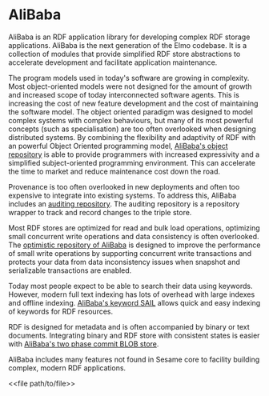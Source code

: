 AliBaba
=======

 AliBaba is an RDF application library for developing complex RDF storage applications. AliBaba is the next generation of the Elmo codebase. It is a collection of modules that provide simplified RDF store abstractions to accelerate development and facilitate application maintenance.

 The program models used in today's software are growing in complexity. Most object-oriented models were not designed for the amount of growth and increased scope of today interconnected software agents. This is increasing the cost of new feature development and the cost of maintaining the software model. The object oriented paradigm was designed to model complex systems with complex behaviours, but many of its most powerful concepts (such as specialisation) are too often overlooked when designing distributed systems. By combining the flexibility and adaptivity of RDF with an powerful Object Oriented programming model, [AliBaba's object repository](./alibaba-repository-object/) is able to provide programmers with increased expressivity and a simplified subject-oriented programming environment. This can accelerate the time to market and reduce maintenance cost down the road.

 Provenance is too often overlooked in new deployments and often too expensive to integrate into existing systems. To address this, AliBaba includes an [auditing repository](./alibaba-repository-auditing/). The auditing repository is a repository wrapper to track and record changes to the triple store.

 Most RDF stores are optimized for read and bulk load operations, optimizing small concurrent write operations and data consistency is often overlooked. The [optimistic repository of AliBaba](./alibaba-repository-optimistic/) is designed to improve the performance of small write operations by supporting concurrent write transactions and protects your data from data inconsistency issues when snapshot and serializable transactions are enabled.

 Today most people expect to be able to search their data using keywords. However, modern full text indexing has lots of overhead with large indexes and offline indexing. [AliBaba's keyword SAIL](./alibaba-sail-keyword/) allows quick and easy indexing of keywords for RDF resources.

 RDF is designed for metadata and is often accompanied by binary or text documents. Integrating binary and RDF store with consistent states is easier with [AliBaba's two phase commit BLOB store](./alibaba-store-blob/).

 AliBaba includes many features not found in Sesame core to facility building complex, modern RDF applications.

<<file path/to/file>>
